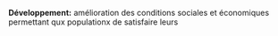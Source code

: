 **Développement:** amélioration des conditions sociales et économiques permettant qux populationx de satisfaire leurs 